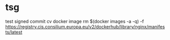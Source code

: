 # tsg
test signed commit
cv
docker image rm $(docker images -a -q) -f
https://registry.cis.consilium.europa.eu/v2/dockerhub/library/nginx/manifests/latest
